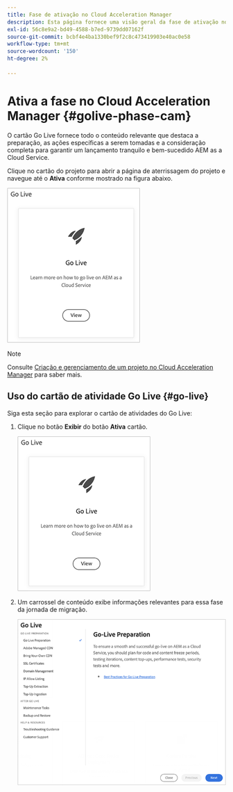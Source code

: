 ```yaml
---
title: Fase de ativação no Cloud Acceleration Manager
description: Esta página fornece uma visão geral da fase de ativação no Cloud Acceleration Manager.
exl-id: 56c8e9a2-bd49-4588-b7ed-9739dd07162f
source-git-commit: bcbf4e4ba1330bef9f2c8c473419903e40ac0e58
workflow-type: tm+mt
source-wordcount: '150'
ht-degree: 2%

---
```


# Ativa a fase no Cloud Acceleration Manager {#golive-phase-cam}

O cartão Go Live fornece todo o conteúdo relevante que destaca a preparação, as ações específicas a serem tomadas e a consideração completa para garantir um lançamento tranquilo e bem-sucedido AEM as a Cloud Service.

Clique no cartão do projeto para abrir a página de aterrissagem do projeto e navegue até o **Ativa** conforme mostrado na figura abaixo.

![imagem](/help/journey-migration/cloud-acceleration-manager/assets/golive-1.png)

>[!NOTE]
>Consulte [Criação e gerenciamento de um projeto no Cloud Acceleration Manager](https://experienceleague.adobe.com/docs/experience-manager-cloud-service/moving/cloud-acceleration-manager/using-cam/getting-started-cam.html?lang=en#create-project) para saber mais.


## Uso do cartão de atividade Go Live {#go-live}

Siga esta seção para explorar o cartão de atividades do Go Live:

1. Clique no botão **Exibir** do botão **Ativa** cartão.

   ![imagem](/help/journey-migration/cloud-acceleration-manager/assets/golive-1.png)

1. Um carrossel de conteúdo exibe informações relevantes para essa fase da jornada de migração.

   ![imagem](/help/journey-migration/cloud-acceleration-manager/assets/golive-2.png)
